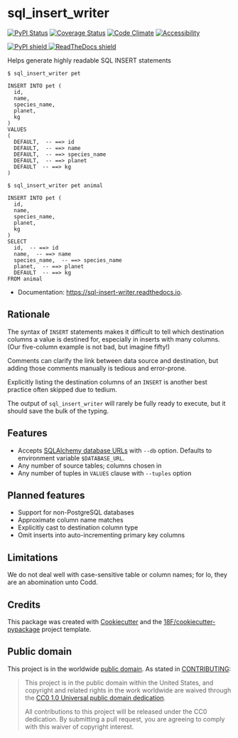 # sql_insert_writer

[![PyPI Status](https://img.shields.io/pypi/v/sql_insert_writer.svg)](https://pypi.python.org/pypi/sql_insert_writer)
[![Coverage Status](https://coveralls.io/repos/github/18F/sql_insert_writer.svg?branch=master)](https://coveralls.io/github/18F/sql_insert_writer?branch=master)
[![Code Climate](https://codeclimate.com/github/18F/sql_insert_writer.svg)](https://codeclimate.com/github/18F/sql_insert_writer)
[![Accessibility](https://continua11y.18f.gov/18F/sql_insert_writer?branch=master)](https://continua11y.18f.gov/18F/sql_insert_writer)


<a href="https://pypi.python.org/pypi/sql_insert_writer">
  <img src="https://img.shields.io/pypi/v/sql_insert_writer.svg"
  alt="PyPI shield">
</a>

<a href="https://sql-insert-writer.readthedocs.io/en/latest/?badge=latest ">
  <img src=https://readthedocs.org/projects/sql-insert-writer/badge/?version=latest"
  alt="ReadTheDocs shield">
</a>

Helps generate highly readable SQL INSERT statements

```
$ sql_insert_writer pet

INSERT INTO pet (
  id,
  name,
  species_name,
  planet,
  kg
)
VALUES
(
  DEFAULT,  -- ==> id
  DEFAULT,  -- ==> name
  DEFAULT,  -- ==> species_name
  DEFAULT,  -- ==> planet
  DEFAULT  -- ==> kg
)

$ sql_insert_writer pet animal

INSERT INTO pet (
  id,
  name,
  species_name,
  planet,
  kg
)
SELECT
  id,  -- ==> id
  name,  -- ==> name
  species_name,  -- ==> species_name
  planet,  -- ==> planet
  DEFAULT  -- ==> kg
FROM animal
```

* Documentation: https://sql-insert-writer.readthedocs.io.

## Rationale

The syntax of `INSERT` statements makes it difficult to tell which destination columns a value is destined for,
especially in inserts with many columns.  (Our five-column example is not bad, but imagine fifty!)

Comments can clarify the link between data source and destination, but adding those comments manually is tedious and error-prone.

Explicitly listing the destination columns of an `INSERT` is another best practice often skipped due to tedium.

The output of `sql_insert_writer` will rarely be fully ready to execute, but it should save the bulk of the typing.

## Features

- Accepts [SQLAlchemy database URLs](http://docs.sqlalchemy.org/en/latest/core/engines.html) with `--db` option.  Defaults to environment variable `$DATABASE_URL`.
- Any number of source tables; columns chosen in
- Any number of tuples in `VALUES` clause with `--tuples` option

## Planned features

- Support for non-PostgreSQL databases
- Approximate column name matches
- Explicitly cast to destination column type
- Omit inserts into auto-incrementing primary key columns

## Limitations

We do not deal well with case-sensitive table or column names; for lo, they are an abomination unto Codd.

## Credits

This package was created with [Cookiecutter](https://github.com/audreyr/cookiecutter)
and the [18F/cookiecutter-pypackage](https://github.com/audreyr/cookiecutter-pypackage)
project template.

## Public domain

This project is in the worldwide [public domain](LICENSE.md). As stated in [CONTRIBUTING](CONTRIBUTING.rst):

> This project is in the public domain within the United States, and copyright and related rights in the work worldwide are waived through the [CC0 1.0 Universal public domain dedication](https://creativecommons.org/publicdomain/zero/1.0/).
>
> All contributions to this project will be released under the CC0 dedication. By submitting a pull request, you are agreeing to comply with this waiver of copyright interest.
